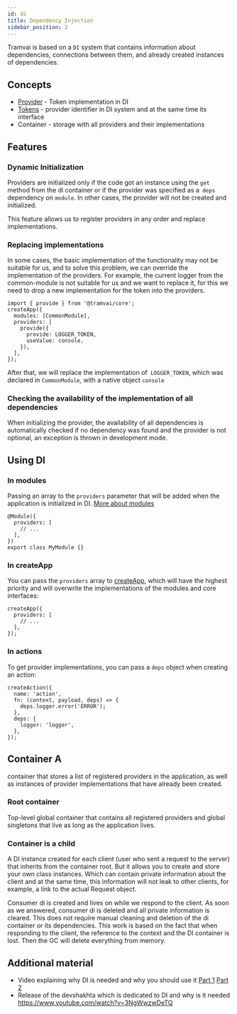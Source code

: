 ```yaml
---
id: di
title: Dependency Injection
sidebar_position: 2
---
```


Tramvai is based on a `DI` system that contains information about dependencies, connections between them, and already created instances of dependencies.

## Concepts 

- [Provider](concepts/provider.md) - Token implementation in DI
- [Tokens](concepts/provider.md) - provider identifier in DI system and at the same time its interface
- Container - storage with all providers and their implementations

## Features

### Dynamic Initialization

Providers are initialized only if the code got an instance using the `get` method from the di container or if the provider was specified as a` deps` dependency on `module`. In other cases, the provider will not be created and initialized.

This feature allows us to register providers in any order and replace implementations.

### Replacing implementations

In some cases, the basic implementation of the functionality may not be suitable for us, and to solve this problem, we can override the implementation of the providers. For example, the current logger from the common-module is not suitable for us and we want to replace it, for this we need to drop a new implementation for the token into the providers.

```tsx
import { provide } from '@tramvai/core';
createApp({
  modules: [CommonModule],
  providers: [
    provide({
      provide: LOGGER_TOKEN,
      useValue: console,
    }),
  ],
});
```

After that, we will replace the implementation of` LOGGER_TOKEN`, which was declared in `CommonModule`, with a native object `console`

### Checking the availability of the implementation of all dependencies

When initializing the provider, the availability of all dependencies is automatically checked if no dependency was found and the provider is not optional, an exception is thrown in development mode.

## Using DI

### In modules

Passing an array to the `providers` parameter that will be added when the application is initialized in DI. [More about modules](concepts/module.md)

```tsx
@Module({
  providers: [
    // ...
  ],
})
export class MyModule {}
```

### In createApp

You can pass the `providers` array to [createApp](references/tramvai/core.md#createApp), which will have the highest priority and will overwrite the implementations of the modules and core interfaces:

```tsx
createApp({
  providers: [
    // ...
  ],
});
```

### In actions

To get provider implementations, you can pass a `deps` object when creating an action:

```tsx
createAction({
  name: 'action',
  fn: (context, payload, deps) => {
    deps.logger.error('ERROR');
  },
  deps: {
    logger: 'logger',
  },
});
```

## Container A

container that stores a list of registered providers in the application, as well as instances of provider implementations that have already been created.

### Root container

Top-level global container that contains all registered providers and global singletons that live as long as the application lives.

### Container is a child

A DI instance created for each client (user who sent a request to the server) that inherits from the container root. But it allows you to create and store your own class instances. Which can contain private information about the client and at the same time, this information will not leak to other clients, for example, a link to the actual Request object.

Consumer di is created and lives on while we respond to the client. As soon as we answered, consumer di is deleted and all private information is cleared. This does not require manual cleaning and deletion of the di container or its dependencies. This work is based on the fact that when responding to the client, the reference to the context and the DI container is lost. Then the GC will delete everything from memory.

## Additional material

- Video explaining why DI is needed and why you should use it [Part 1](https://www.youtube.com/watch?v=ETyltCwtQHs) [Part 2](https://www.youtube.com/watch?v=RwLWYB9C2Tc)
- Release of the devshakhta which is dedicated to DI and why is it needed https://www.youtube.com/watch?v=3NgWwzwDeTQ
